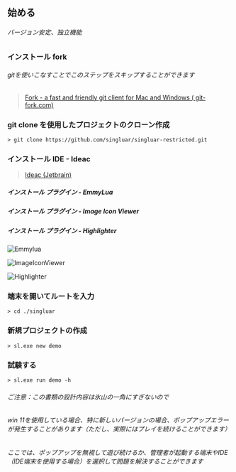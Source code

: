 ## 始める

###### バージョン安定、独立機能

### インストール fork

###### gitを使いこなすことでこのステップをスキップすることができます

> <a target="_blank" href="https://www.git-fork.com">Fork - a fast and friendly git client for Mac and Windows (
> git-fork.com)</a>
>

### git clone を使用したプロジェクトのクローン作成


```
> git clone https://github.com/singluar/singluar-restricted.git
```

### インストール IDE - Ideac

> <a target="_blank" href="https://www.jetbrains.com/idea/download/#section=windows">Ideac (Jetbrain)</a>

##### インストール プラグイン - EmmyLua

##### インストール プラグイン - Image Icon Viewer

##### インストール プラグイン - Highlighter

![Emmylua](https://gitlab.com/h-document/singluar/-/raw/main/images/emmylua.png)

![ImageIconViewer](https://gitlab.com/h-document/singluar/-/raw/main/images/imageIconViewer.png)

![Highlighter](https://gitlab.com/h-document/singluar/-/raw/main/images/colorHighlighter.png)

### 端末を開いてルートを入力

```
> cd ./singluar
```

### 新規プロジェクトの作成


```
> sl.exe new demo
```

### 試験する

```
> sl.exe run demo -h
```

###### ご注意：この書類の設計内容は氷山の一角にすぎないので
###### win 11を使用している場合、特に新しいバージョンの場合、ポップアップエラーが発生することがあります（ただし、実際にはプレイを続けることができます）
###### ここでは、ポップアップを無視して遊び続けるか、管理者が起動する端末やIDE（IDE端末を使用する場合）を選択して問題を解決することができます
